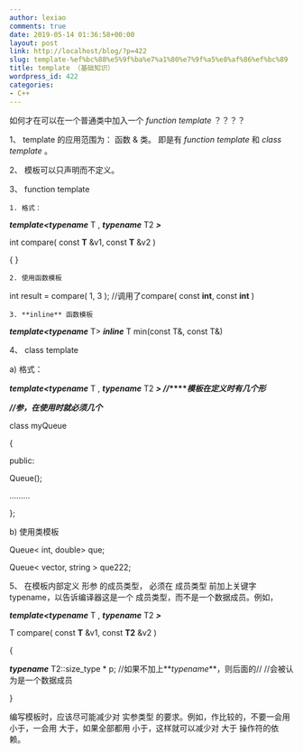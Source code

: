 ```yaml
---
author: lexiao
comments: true
date: 2019-05-14 01:36:58+00:00
layout: post
link: http://localhost/blog/?p=422
slug: template-%ef%bc%88%e5%9f%ba%e7%a1%80%e7%9f%a5%e8%af%86%ef%bc%89
title: template （基础知识）
wordpress_id: 422
categories:
- C++
---
```


如何才在可以在一个普通类中加入一个 _function template_ ？？？？










1、 template 的应用范围为： 函数 & 类。 即是有 _function template_ 和 _class template_ 。




2、 模板可以只声明而不定义。




3、 function template







    1. 格式：



**_template<typename_** T , **_typename_** T2 **_>_**




int compare( const **T** &v1, const **T** &v2 )




{ }










    2. 使用函数模板



int result = compare( 1, 3 ); //调用了compare( const **int**, const **int** )







    3. **inline** 函数模板



**_template<typename_** T> **_inline_** T min(const T&, const T&)







4、 class template




a) 格式：




**_template<typename_** T , **_typename_** T2 **_> //_****_模板在定义时有几个形_**




_**//参，在使用时就必须几个**_




class myQueue




{




public:




Queue();




………




};







b) 使用类模板




Queue< int, double> que;




Queue< vector<double>, string > que222;










5、 在模板内部定义 形参 的成员类型， 必须在 成员类型 前加上关键字 typename，以告诉编译器这是一个 成员类型，而不是一个数据成员。例如，




**_template<typename_** T , **_typename_** T2 **_>_**




T compare( const **T** &v1, const **T2** &v2 )




{




**_typename_** T2::size_type * p; //如果不加上**_typename_**，则后面的// //会被认为是一个数据成员




}




编写模板时，应该尽可能减少对 实参类型 的要求。例如，作比较的，不要一会用 小于，一会用 大于，如果全部都用 小于，这样就可以减少对 大于 操作符的依赖。









